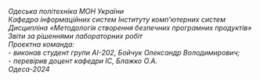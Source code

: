 *Одеська політехніка МОН України*  
*Кафедра інформаційних систем Інституту комп’ютерних систем*  
*Дисципліна «Методологія створення безпечних програмних продуктів»*  
*Звіти за рішеннями лабораторних робіт*  
*Проєктна команда:*  
    *- виконав студент групи АІ-202, Бойчук Олександр Володимирович;*  
    *- перевірив доцент кафедри ІС, Блажко О.А.*  
*Одеса-2024*
